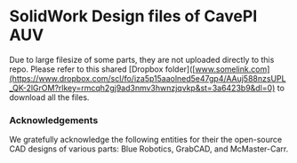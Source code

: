 # SolidWork Design files of CavePI AUV

Due to large filesize of some parts, they are not uploaded directly to this repo. Please refer to this shared [Dropbox folder]([www.somelink.com](https://www.dropbox.com/scl/fo/iza5p15aaolned5e47gp4/AAuj588nzsUPL_QK-2lGrOM?rlkey=rmcqh2gj9ad3nmv3hwnzjqvkp&st=3a6423b9&dl=0) to download all the files.

### Acknowledgements

We gratefully acknowledge the following entities for their the open-source CAD designs of various parts: Blue Robotics, GrabCAD, and McMaster-Carr.
